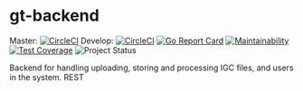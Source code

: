# gt-backend

Master: [![CircleCI](https://circleci.com/gh/GlidingTracks/gt-backend/tree/master.svg?style=svg)](https://circleci.com/gh/GlidingTracks/gt-backend/tree/master)
Develop: [![CircleCI](https://circleci.com/gh/GlidingTracks/gt-backend/tree/develop.svg?style=svg)](https://circleci.com/gh/GlidingTracks/gt-backend/tree/develop)
[![Go Report Card](https://goreportcard.com/badge/github.com/GlidingTracks/gt-backend)](https://goreportcard.com/report/github.com/GlidingTracks/gt-backend)
[![Maintainability](https://api.codeclimate.com/v1/badges/1cc58af0530e82dedbed/maintainability)](https://codeclimate.com/github/GlidingTracks/gt-backend/maintainability)
[![Test Coverage](https://api.codeclimate.com/v1/badges/1cc58af0530e82dedbed/test_coverage)](https://codeclimate.com/github/GlidingTracks/gt-backend/test_coverage)
![Project Status](http://img.shields.io/badge/status-alpha-red.svg)

Backend for handling uploading, storing and processing IGC files, and users in the system. REST

